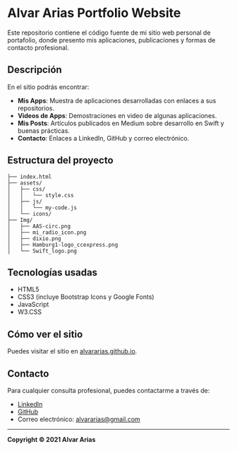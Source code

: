 # Alvar Arias Portfolio Website

Este repositorio contiene el código fuente de mi sitio web personal de portafolio, donde presento mis aplicaciones, publicaciones y formas de contacto profesional.

## Descripción

En el sitio podrás encontrar:

- **Mis Apps**: Muestra de aplicaciones desarrolladas con enlaces a sus repositorios.
- **Videos de Apps**: Demostraciones en video de algunas aplicaciones.
- **Mis Posts**: Artículos publicados en Medium sobre desarrollo en Swift y buenas prácticas.
- **Contacto**: Enlaces a LinkedIn, GitHub y correo electrónico.

## Estructura del proyecto

```
├── index.html
├── assets/
│   ├── css/
│   │   └── style.css
│   ├── js/
│   │   └── my-code.js
│   └── icons/
├── Img/
│   ├── AAS-circ.png
│   ├── mi_radio_icon.png
│   ├── dixio.png
│   ├── Hamburg1-logo_ccexpress.png
│   └── Swift_logo.png
```

## Tecnologías usadas

- HTML5
- CSS3 (incluye Bootstrap Icons y Google Fonts)
- JavaScript
- W3.CSS

## Cómo ver el sitio

Puedes visitar el sitio en [alvararias.github.io](https://alvararias.github.io).

## Contacto

Para cualquier consulta profesional, puedes contactarme a través de:

- [LinkedIn](https://www.linkedin.com/in/alvararias/)
- [GitHub](https://github.com/AlvarArias)
- Correo electrónico: alvararias@gmail.com

---

**Copyright © 2021 
Alvar Arias**
